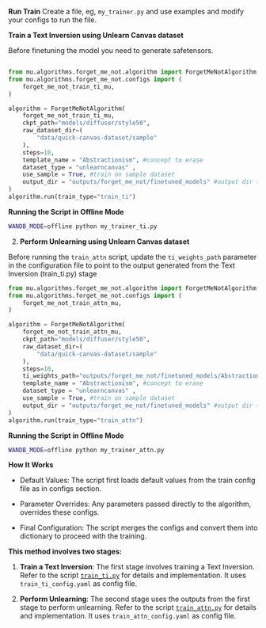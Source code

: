 
**Run Train**
Create a file, eg, `my_trainer.py` and use examples and modify your configs to run the file.  

**Train a Text Inversion using Unlearn Canvas dataset**

Before finetuning the model you need to generate safetensors.

```python

from mu.algorithms.forget_me_not.algorithm import ForgetMeNotAlgorithm
from mu.algorithms.forget_me_not.configs import (
    forget_me_not_train_ti_mu,
)

algorithm = ForgetMeNotAlgorithm(
    forget_me_not_train_ti_mu,
    ckpt_path="models/diffuser/style50",
    raw_dataset_dir=(
        "data/quick-canvas-dataset/sample"
    ), 
    steps=10,
    template_name = "Abstractionism", #concept to erase
    dataset_type = "unlearncanvas" ,
    use_sample = True, #train on sample dataset
    output_dir = "outputs/forget_me_not/finetuned_models" #output dir to save finetuned models
)
algorithm.run(train_type="train_ti")
```

**Running the Script in Offline Mode**

```bash
WANDB_MODE=offline python my_trainer_ti.py
```

2. **Perform Unlearning using Unlearn Canvas dataset**

Before running the `train_attn` script, update the `ti_weights_path` parameter in the configuration file to point to the output generated from the Text Inversion (train_ti.py) stage

```python
from mu.algorithms.forget_me_not.algorithm import ForgetMeNotAlgorithm
from mu.algorithms.forget_me_not.configs import (
    forget_me_not_train_attn_mu,
)

algorithm = ForgetMeNotAlgorithm(
    forget_me_not_train_attn_mu,
    ckpt_path="models/diffuser/style50",
    raw_dataset_dir=(
        "data/quick-canvas-dataset/sample"
    ),
    steps=10,
    ti_weights_path="outputs/forget_me_not/finetuned_models/Abstractionism/step_inv_10.safetensors",
    template_name = "Abstractionism", #concept to erase
    dataset_type = "unlearncanvas" ,
    use_sample = True, #train on sample dataset
    output_dir = "outputs/forget_me_not/finetuned_models" #output dir to save finetuned models
)
algorithm.run(train_type="train_attn")
```


**Running the Script in Offline Mode**

```bash
WANDB_MODE=offline python my_trainer_attn.py
```

**How It Works** 
* Default Values: The script first loads default values from the train config file as in configs section.

* Parameter Overrides: Any parameters passed directly to the algorithm, overrides these configs.

* Final Configuration: The script merges the configs and convert them into dictionary to proceed with the training. 


**This method involves two stages:**

1. **Train a Text Inversion**: The first stage involves training a Text Inversion. Refer to the script [`train_ti.py`](mu/algorithms/forget_me_not/scripts/train_ti.py) for details and implementation. It uses `train_ti_config.yaml` as config file.

2. **Perform Unlearning**: The second stage uses the outputs from the first stage to perform unlearning. Refer to the script [`train_attn.py`](mu/algorithms/forget_me_not/scripts/train_attn.py) for details and implementation. It uses `train_attn_config.yaml` as config file.



